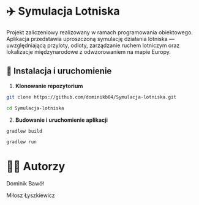# ✈️ Symulacja Lotniska


Projekt zaliczeniowy realizowany w ramach programowania obiektowego. Aplikacja przedstawia uproszczoną symulację działania lotniska — uwzględniającą przyloty, odloty, zarządzanie ruchem lotniczym oraz lokalizacje międzynarodowe z odwzorowaniem na mapie Europy.


## 🔧 Instalacja i uruchomienie


1. **Klonowanie repozytorium**


```bash
git clone https://github.com/dominikb04/Symulacja-lotniska.git
```
```bash
cd Symulacja-lotniska
```


2. **Budowanie i uruchomienie aplikacji** 
```bash
gradlew build
```
```bash
gradlew run
```


# 👨‍💻 Autorzy


Dominik Bawół

Miłosz Łyszkiewicz






